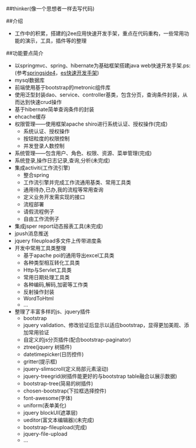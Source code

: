 ##thinker(像一个思想者一样去写代码)

##介绍
* 工作中的积累，搭建的j2ee应用快速开发手架，重点在代码重构，一些常用功能的演示，工具，插件等的整理

##功能要点简介

* 以springmvc、spring、hibernate为基础框架搭建java web快速开发手架.ps:(参考<a href="https://github.com/springside" target="_blank">springside4</a>，<a href="https://github.com/zhangkaitao/es" target="_blank">es快速开发手架</a>)
* mysql数据库
* 前端使用基于bootstrap的metronic组件库
* 使用泛型封装dao、service、controller基类，包含分页，查询条件封装，从而达到快速crud操作
* 基于hibernate简单查询条件的封装
* ehcache缓存
* 权限管理——使用框架apache shiro进行系统认证、授权操作(完成)
	* 系统认证、授权操作
	* 按钮粒度的权限控制
	* 并发登录人数控制
* 系统管理——包含用户、角色、权限、资源、菜单管理(完成)
* 系统登录,操作日志记录,查询,分析(未完成)
* 集成activiti(工作流引擎)
	* 整合spring
  	* 工作流引擎并完成工作流通用基类、常用工具类
  	* 通用待办,已办,我的流程等常用查询
  	* 定义业务开发需实现的接口
  	* 流程部署
  	* 请假流程例子
  	* 自由工作流例子
* 集成jsper report动态报表工具(未完成)
* jpush消息推送
* jquery fileupload多文件上传带进度条
* 开发中常用工具类整理
	* 基于apache poi的通用导出excel工具类
	* 各种类型相互转化工具类
	* Http与Servlet工具类
	* 常用日期处理工具类
	* 各种编码,解码,加密等工作类
	* 反射操作封装
	* WordToHtml
	* ...
* 整理了丰富多样的js、jquery插件
	* bootstrap
	* jquery validation、修改验证后显示以适应bootstrap，显得更加美观、添加常用验证
	* 自定义的js分页插件(配合bootstrap-paginator)
	* ztree(jquery 树插件)
	* datetimepicker(日历控件)
	* gritter(提示框)
	* jquery-slimscroll(定义局部元素滚动)
	* jquery-treegrid(树插件能更好的与bootstrap table融合以展示数据)
	* bootstrap-tree(简易的树插件)
	* chosen-bootstrap(下拉框选择控件)
	* font-awesome(字体)
	* uniform(表单美化)
	* jquery blockUI(遮罩层)
	* ueditor(富文本编辑器)(未完成)
	* bootstrap-fileupload(完成)
	* jquery-file-upload
	* ...

